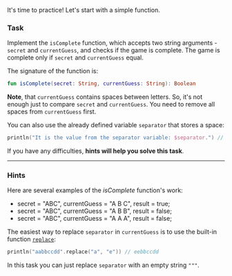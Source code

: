 It's time to practice! Let's start with a simple function.

### Task

Implement the `isComplete` function, which accepts two string arguments - `secret` and `currentGuess`, 
and checks if the game is complete. The game is complete only if `secret` and `currentGuess` equal.

<div class="hint" title="Push me to see the new signature of the isComplete function">

The signature of the function is:
```kotlin
fun isComplete(secret: String, currentGuess: String): Boolean
```
</div>

**Note**, that `currentGuess` contains spaces between letters. 
So, it's not enough just to compare  `secret` and `currentGuess`.
You need to remove all spaces from `currentGuess` first.

You can also use the already defined variable `separator` that stores a space:
```kotlin
println("It is the value from the separator variable: $separator.") // It is the value from the separator variable:  .
```

If you have any difficulties, **hints will help you solve this task**.

----

### Hints

<div class="Hint" title="Push me to see examples how the isComplete function works">

Here are several examples of the _isComplete_ function's work:

- secret = "ABC", currentGuess = "A B C", result = true;
- secret = "ABC", currentGuess = "A B B", result = false;
- secret = "ABC", currentGuess = "A A A", result = false;
</div>

<div class="Hint" title="Push me to learn how to replace separator in the current user's guess">

The easiest way to replace `separator` in `currentGuess` is to use the built-in function [`replace`](https://kotlinlang.org/api/latest/jvm/stdlib/kotlin.text/replace.html):
```kotlin
println("aabbccdd".replace("a", "e")) // eebbccdd
```
In this task you can just replace `separator` with an empty string `"""`.
</div>
